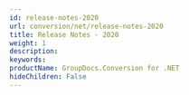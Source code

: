 ```yaml
---
id: release-notes-2020
url: conversion/net/release-notes-2020
title: Release Notes - 2020
weight: 1
description: 
keywords: 
productName: GroupDocs.Conversion for .NET
hideChildren: False
---
```

